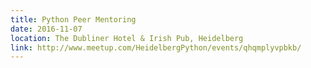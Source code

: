 ```yaml
---
title: Python Peer Mentoring
date: 2016-11-07
location: The Dubliner Hotel & Irish Pub, Heidelberg
link: http://www.meetup.com/HeidelbergPython/events/qhqmplyvpbkb/
---
```

